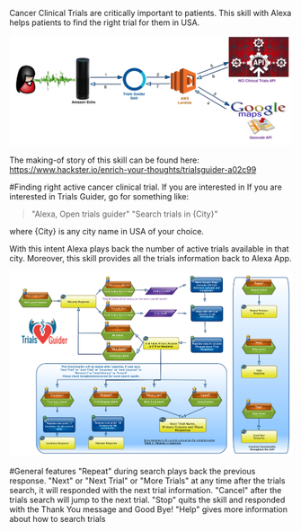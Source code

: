 Cancer Clinical Trials are critically important to patients. This skill with Alexa helps patients to find the right trial for them in USA.

![](docs/TrialsGuider_Architecture_Transparent.png)

The making-of story of this skill can be found here:
https://www.hackster.io/enrich-your-thoughts/trialsguider-a02c99

#Finding right active cancer clinical trial.
If you are interested in If you are interested in Trials Guider, go for something like:

> "Alexa, Open trials guider"
> "Search trials in {City}"

where {City} is any city name in USA of your choice.

With this intent Alexa plays back the number of active trials available in that city. Moreover, this skill provides all the trials information back to Alexa App.


![](docs/TrialsGuider_SearchTrials_Transparent.png)


#General features
"Repeat" during search plays back the previous response.
"Next" or "Next Trial" or "More Trials" at any time after the trials search, it will responded with the next trial information.
"Cancel" after the trials search will jump to the next trial.
"Stop" quits the skill and responded with the Thank You message and Good Bye!
"Help" gives more information about how to search trials